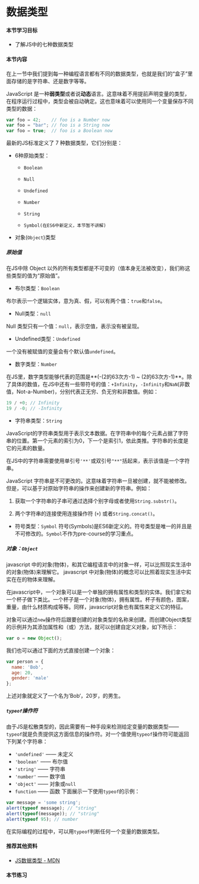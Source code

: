 # 数据类型

#### 本节学习目标

* 了解JS中的七种数据类型

#### 本节内容

在上一节中我们提到每一种编程语言都有不同的数据类型，也就是我们的“盒子”里面存储的是字符串、还是数字等等。

JavaScript 是一种**弱类型**或者说**动态**语言。这意味着不用提前声明变量的类型，在程序运行过程中，类型会被自动确定。这也意味着可以使用同一个变量保存不同类型的数据：

```JavaScript
var foo = 42;    // foo is a Number now
var foo = "bar"; // foo is a String now
var foo = true;  // foo is a Boolean now
```

最新的JS标准定义了 7 种数据类型，它们分别是：

* 6种原始类型：

  * `Boolean`

  * `Null`

  * `Undefined`

  * `Number`

  * `String`

  * `Symbol(在ES6中新定义，本节暂不讲解)`

* 对象\(`Object`\)类型

##### 原始值

在JS中除 Object 以外的所有类型都是不可变的（值本身无法被改变），我们称这些类型的值为“原始值”。

* 布尔类型：`Boolean`

布尔表示一个逻辑实体，意为真、假，可以有两个值：`true`和`false`。

* Null类型：`null`

Null 类型只有一个值：`null`，表示空值，表示没有被呈现。

* Undefined类型：`Undefined`

一个没有被赋值的变量会有个默认值`undefined`。

* 数字类型：`Number`

在JS里，数字类型能够代表的范围是**\(-\(2的63次方-1\) ~ \(2的63次方-1\)**。除了具体的数值，在JS中还有一些带符号的值：`+Infinity`，`-Infinity`和`NaN`\(非数值，Not-a-Number\)，分别代表正无穷、负无穷和非数值。例如：

```JavaScript
19 / +0; // Infinity
19 / -0; // -Infinity
```

* 字符串类型：`String`

JavaScript的字符串类型用于表示文本数据。在字符串中的每个元素占据了字符串的位置。第一个元素的索引为0，下一个是索引1，依此类推。字符串的长度是它的元素的数量。

在JS中的字符串需要使用单引号`'**'`或双引号`"**"`括起来，表示该值是一个字符串。

JavaScript 字符串是不可更改的。这意味着字符串一旦被创建，就不能被修改。但是，可以基于对原始字符串的操作来创建新的字符串。例如：

1. 获取一个字符串的子串可通过选择个别字母或者使用`String.substr()`。

2. 两个字符串的连接使用连接操作符 \(`+`\) 或者`String.concat()`。


* 符号类型：`Symbol`
符号(Symbols)是ES6新定义的。符号类型是唯一的并且是不可修改的。`Symbol`不作为pre-course的学习重点。

##### 对象：`Object`
javascript 中的对象(物体)，和其它编程语言中的对象一样，可以比照现实生活中的对象(物体)来理解它。 javascript 中对象(物体)的概念可以比照着现实生活中实实在在的物体来理解。

在javascript中，一个对象可以是一个单独的拥有属性和类型的实体。我们拿它和一个杯子做下类比。一个杯子是一个对象(物体)，拥有属性。杯子有颜色，图案，重量，由什么材质构成等等。同样，javascript对象也有属性来定义它的特征。

对象可以通过`new`操作符后跟要创建的对象类型的名称来创建。而创建Object类型的示例并为其添加属性和（或）方法，就可以创建自定义对象，如下所示：
```JavaScript
var o = new Object();
```
我们也可以通过下面的方式直接创建一个对象：
```JavaScript
var person = {
  name: 'Bob',
  age: 20,
  gender: 'male'
};
```
上述对象就定义了一个名为’Bob‘，20岁，的男生。

##### `typeof`操作符
由于JS是松散类型的，因此需要有一种手段来检测给定变量的数据类型——`typeof`就是负责提供这方面信息的操作符。对一个值使用`typeof`操作符可能返回下列某个字符串：
* `'undefined'` —— 未定义
* `'boolean'` —— 布尔值
* `'string'` —— 字符串
* `'number'` —— 数字值
* `'object'` —— 对象或`null`
* `function` —— 函数
下面展示一下使用`typeof`的示例：
```JavaScript
var message = 'some string';
alert(typeof message); // "string"
alert(typeof(message)); // "string"
alert(typeof 95); // number
```
在实际编程的过程中，可以用`typeof`判断任何一个变量的数据类型。

#### 推荐其他资料
* [JS数据类型 - MDN](https://developer.mozilla.org/zh-CN/docs/Web/JavaScript/Data_structures)
#### 本节练习